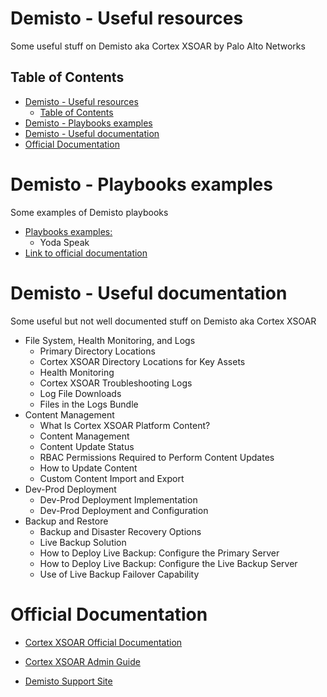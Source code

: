 # Demisto - Useful resources
Some useful stuff on Demisto aka Cortex XSOAR by Palo Alto Networks

## Table of Contents
- [Demisto - Useful resources](#demisto---useful-resources)
  - [Table of Contents](#table-of-contents)
- [Demisto - Playbooks examples](#demisto---playbooks-examples)
- [Demisto - Useful documentation](#demisto---useful-documentation)
- [Official Documentation](#official-documentation)

# Demisto - Playbooks examples
Some examples of Demisto playbooks

- [Playbooks examples:](playbooks.md)
  - Yoda Speak
- [Link to official documentation](https://xsoar.pan.dev/docs/reference/index#playbooks)


# Demisto - Useful documentation
Some useful but not well documented stuff on Demisto aka Cortex XSOAR
- File System, Health Monitoring, and Logs
  - Primary Directory Locations
  - Cortex XSOAR Directory Locations for Key Assets
  - Health Monitoring
  - Cortex XSOAR Troubleshooting Logs
  - Log File Downloads
  - Files in the Logs Bundle
- Content Management
  - What Is Cortex XSOAR Platform Content?
  - Content Management
  - Content Update Status
  - RBAC Permissions Required to Perform Content Updates
  - How to Update Content
  - Custom Content Import and Export
- Dev-Prod Deployment
  - Dev-Prod Deployment Implementation
  - Dev-Prod Deployment and Configuration
- Backup and Restore
  - Backup and Disaster Recovery Options
  - Live Backup Solution
  - How to Deploy Live Backup: Configure the Primary Server
  - How to Deploy Live Backup: Configure the Live Backup Server
  - Use of Live Backup Failover Capability


# Official Documentation

- [Cortex XSOAR Official Documentation](https://xsoar.pan.dev)

- [Cortex XSOAR Admin Guide](https://docs.paloaltonetworks.com/cortex/cortex-xsoar/6-0/cortex-xsoar-admin.html) 

- [Demisto Support Site](https://support.demisto.com/hc/en-us) 
 